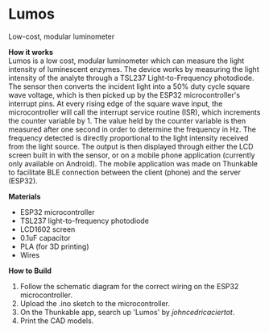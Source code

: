 # Lumos
Low-cost, modular luminometer 

**How it works** \
Lumos is a low cost, modular luminometer which can measure the light intensity of luminescent enzymes. The device works by 
measuring the light intensity of the analyte through a TSL237 Light-to-Frequency photodiode. The sensor then converts the
incident light into a 50% duty cycle square wave voltage, which is then picked up by the ESP32 microcontroller's interrupt pins. 
At every rising edge of the square wave input, the microcontroller will call the interrupt service routine (ISR), which increments
the counter variable by 1. The value held by the counter variable is then measured after one second in order to determine the 
frequency in Hz. The frequency detected is directly proportional to the light intensity received from the light source. The output
is then displayed through either the LCD screen built in with the sensor, or on a mobile phone application (currently only available
on Android). The mobile application was made on Thunkable to facilitate BLE connection between the client (phone) and the server (ESP32).

**Materials** 
* ESP32 microcontroller
* TSL237 light-to-frequency photodiode
* LCD1602 screen 
* 0.1uF capacitor
* PLA (for 3D printing)
* Wires

**How to Build**
1. Follow the schematic diagram for the correct wiring on the ESP32 microcontroller. 
2. Upload the .ino sketch to the microcontroller. 
3. On the Thunkable app, search up 'Lumos' by *johncedricaciertot*.
4. Print the CAD models.

